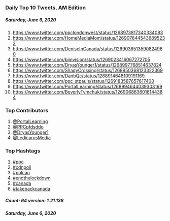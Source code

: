 ### Daily Top 10 Tweets, AM Edition
##### Saturday, June 6, 2020
 1) https://www.twitter.com/ppclondonwest/status/1268973817340334083
 2) https://www.twitter.com/HomeMediaMom/status/1269076445436895232
 3) https://www.twitter.com/DeniseInCanada/status/1269036513590824960
 4) https://www.twitter.com/bimvision/status/1269023416067272705
 5) https://www.twitter.com/DryasYounger1/status/1268997768514637824
 6) https://www.twitter.com/ShadyCrossing/status/1268950368123322369
 7) https://www.twitter.com/DanbQc/status/1268914648109191169
 8) https://www.twitter.com/ppc_stpauls/status/1269183587657617408
 9) https://www.twitter.com/PortalLearning/status/1268994644039303169
10) https://www.twitter.com/BeverlyTymchuk/status/1269068636016144384

### Top Contributors
  1) [@PortalLearning](https://www.twitter.com/PortalLearning)
  2) [@PPCpfdsddo](https://www.twitter.com/PPCpfdsddo)
  3) [@DryasYounger1](https://www.twitter.com/DryasYounger1)
  4) [@LedicarusMedia](https://www.twitter.com/LedicarusMedia)


### Top Hashtags

  1) [#ppc](https://www.twitter.com/hashtag/ppc)
  2) [#cdnpoli](https://www.twitter.com/hashtag/cdnpoli)
  3) [#polcan](https://www.twitter.com/hashtag/polcan)
  4) [#endthelockdown](https://www.twitter.com/hashtag/endthelockdown)
  5) [#canada](https://www.twitter.com/hashtag/canada)
  6) [#takebackcanada](https://www.twitter.com/hashtag/takebackcanada)

##### Count: 64	version: 1.21.138
##### Saturday, June 6, 2020

